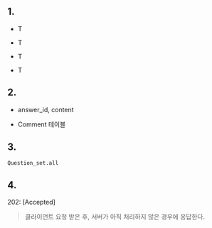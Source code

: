 

## 1.

- T

- T

- T
- T



## 2.

- answer_id, content

- Comment 테이블



## 3.

```
Question_set.all
```



## 4.

202: [Accepted]

> 클라이언트 요청 받은 후, 서버가 아직 처리하지 않은 경우에 응답한다.

